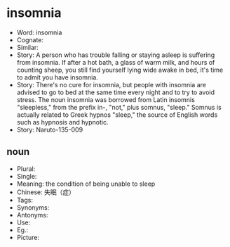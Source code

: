# insomnia

- Word: insomnia
- Cognate: 
- Similar: 
- Story: A person who has trouble falling or staying asleep is suffering from insomnia. If after a hot bath, a glass of warm milk, and hours of counting sheep, you still find yourself lying wide awake in bed, it's time to admit you have insomnia.
- Story: There's no cure for insomnia, but people with insomnia are advised to go to bed at the same time every night and to try to avoid stress. The noun insomnia was borrowed from Latin insomnis "sleepless," from the prefix in-, "not," plus somnus, "sleep." Somnus is actually related to Greek hypnos "sleep," the source of English words such as hypnosis and hypnotic.
- Story: Naruto-135-009

## noun

- Plural: 
- Single: 
- Meaning: the condition of being unable to sleep
- Chinese: 失眠（症）
- Tags: 
- Synonyms: 
- Antonyms: 
- Use: 
- Eg.: 
- Picture: 

